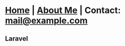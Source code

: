 # [Home](antare74.github.io) | [About Me](https://github.com/antare74) | Contact: mail@example.com


## Laravel

